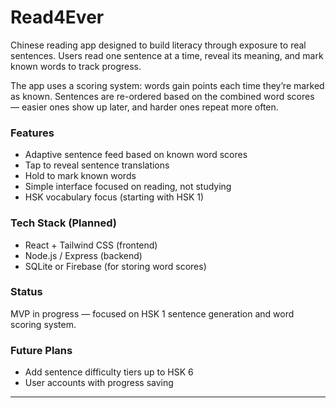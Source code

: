 # Read4Ever

Chinese reading app designed to build literacy through exposure to real sentences. Users read one sentence at a time, reveal its meaning, and mark known words to track progress.

The app uses a scoring system: words gain points each time they’re marked as known. Sentences are re-ordered based on the combined word scores — easier ones show up later, and harder ones repeat more often. 

### Features
- Adaptive sentence feed based on known word scores
- Tap to reveal sentence translations
- Hold to mark known words
- Simple interface focused on reading, not studying
- HSK vocabulary focus (starting with HSK 1)

### Tech Stack (Planned)
- React + Tailwind CSS (frontend)
- Node.js / Express (backend)
- SQLite or Firebase (for storing word scores)

### Status
MVP in progress — focused on HSK 1 sentence generation and word scoring system.

### Future Plans
- Add sentence difficulty tiers up to HSK 6
- User accounts with progress saving

---

